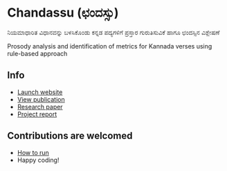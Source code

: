 # Chandassu (ಛಂದಸ್ಸು)

ನಿಯಮಾಧಾರಿತ ವಿಧಾನವನ್ನು ಬಳಸಿಕೊಂಡು ಕನ್ನಡ ಪದ್ಯಗಳಿಗೆ ಪ್ರಸ್ತಾರ ಗುರುತಿಸುವಿಕೆ ಹಾಗೂ ಛಂದಸ್ಸಿನ ವಿಶ್ಲೇಷಣೆ

Prosody analysis and identification of metrics for Kannada verses using rule-based approach

## Info

- [Launch website]()
- [View publication](https://www.ingentaconnect.com/contentone/asp/jctn/2020/00000017/f0020009/art00033)
- [Research paper](./static/docs/research_paper.pdf)
- [Project report](./static/docs/project_report.pdf)

## Contributions are welcomed

- [How to run](./vscode/tasks.json)
- Happy coding!
